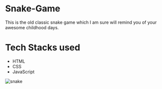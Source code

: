 # Snake-Game
This is the old classic snake game which I am sure will remind you of your awesome childhood days.

# Tech Stacks used
* HTML
* CSS
* JavaScript

![snake](https://github.com/01DarshanPatni/Snake-Game/assets/95132151/4345c921-a0c6-490d-8b75-de1553dd8598)
